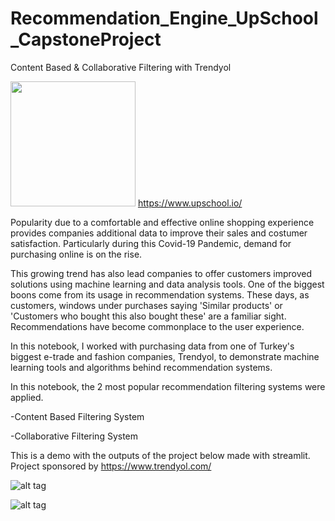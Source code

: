 # Recommendation_Engine_UpSchool_CapstoneProject
Content Based &amp; Collaborative Filtering with Trendyol 

 <img src="https://user-images.githubusercontent.com/54555527/96352767-b02d5380-10ce-11eb-8910-5d70a49a8a26.JPG" width="200" height="200"> https://www.upschool.io/      
 
Popularity due to a comfortable and effective online shopping experience provides companies additional data to improve their sales and costumer satisfaction. Particularly during this Covid-19 Pandemic, demand for purchasing online is on the rise.

This growing trend has also lead companies to offer customers improved solutions using machine learning and data analysis tools. One of the biggest boons come from its usage in recommendation systems. These days, as customers, windows under purchases saying 'Similar products' or 'Customers who bought this also bought these' are a familiar sight. Recommendations have become commonplace to the user experience.

In this notebook, I worked with purchasing data from one of Turkey's biggest e-trade and fashion companies, Trendyol, to demonstrate machine learning tools and algorithms behind recommendation systems.

In this notebook, the 2 most popular recommendation filtering systems were applied.

 -Content Based Filtering System
 
 -Collaborative Filtering System
 
 This is a demo with the outputs of the project below made with streamlit. Project sponsored by https://www.trendyol.com/

![alt tag](https://user-images.githubusercontent.com/54555527/96352745-5f1d5f80-10ce-11eb-909f-15128c08db7c.gif)

![alt tag](https://user-images.githubusercontent.com/54555527/96352743-5cbb0580-10ce-11eb-9008-70da8521203c.gif)
